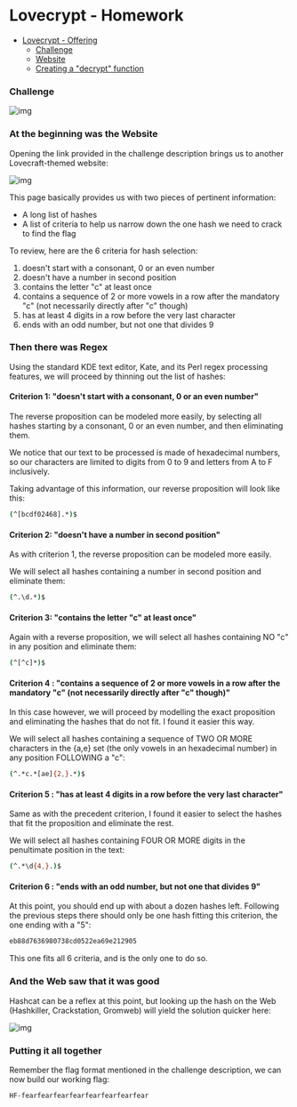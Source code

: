 # Lovecrypt - Homework

<!--ts-->

- [Lovecrypt - Offering](#Lovecrypt---Offering)
	- [Challenge](#Challenge)
	- [Website](#Website)
	- [Creating a "decrypt" function](#creating-a-decrypt-function)
		<!--te-->

### Challenge

![img](https://cdn.discordapp.com/attachments/911345800116838420/911524250081460245/unknown.png)



### At the beginning was the Website 

Opening the link provided in the challenge description brings us to another Lovecraft-themed website:

![img](https://cdn.discordapp.com/attachments/911345800116838420/911524393212076032/unknown.png)



This page basically provides us with two pieces of pertinent information:

- A long list of hashes 
- A list of criteria to help us narrow down the one hash we need to crack to find the flag



To review, here are the 6 criteria for hash selection:

1. doesn't start with a consonant, 0 or an even number
2. doesn't have a number in second position
3. contains the letter "c" at least once
4. contains a sequence of 2 or more vowels in a row after the mandatory "c" (not necessarily directly after "c" though)
5. has at least 4 digits in a row before the very last character
6. ends with an odd number, but not one that divides 9



### Then there was Regex

Using the standard KDE text editor, Kate, and its Perl regex processing features, we will proceed by thinning out the list of hashes:



#### Criterion 1: "doesn't start with a consonant, 0 or an even number"

The reverse proposition can be modeled more easily, by selecting all hashes starting by a consonant, 0 or an even number, and then eliminating them. 

We notice that our text to be processed is made of hexadecimal numbers, so our characters are limited to digits from 0 to 9 and letters from A to F inclusively.



Taking advantage of this information, our reverse proposition will look like this:

```bash
(^[bcdf02468].*)$
```



#### Criterion 2: "doesn't have a number in second position"

As with criterion 1, the reverse proposition can be modeled more easily.

We will select all hashes containing a number in second position and eliminate them:

```bash
(^.\d.*)$
```



#### Criterion 3: "contains the letter "c" at least once"

Again with a reverse proposition, we will select all hashes containing NO "c" in any position and eliminate them:

```bash
(^[^c]*)$
```



#### Criterion 4 : "contains a sequence of 2 or more vowels in a row after the mandatory "c" (not necessarily directly after "c" though)"

In this case however, we will proceed by modelling the exact proposition and eliminating the hashes that do not fit. I found it easier this way.



We will select all hashes containing a sequence of TWO OR MORE characters in the {a,e} set (the only vowels in an hexadecimal number) in any position FOLLOWING a "c":

```bash
(^.*c.*[ae]{2,}.*)$
```



#### Criterion 5 : "has at least 4 digits in a row before the very last character"

Same as with the precedent criterion, I found it easier to select the hashes that fit the proposition and eliminate the rest.



We will select all hashes containing FOUR OR MORE digits in the penultimate position in the text:

```bash
(^.*\d{4,}.)$
```



#### Criterion 6 : "ends with an odd number, but not one that divides 9"

At this point, you should end up with about a dozen hashes left. Following the previous steps there should only be one hash fitting this criterion, the one ending with a "5":

```bash
eb88d7636980738cd0522ea69e212905
```

This one fits all 6 criteria, and is the only one to do so.





### And the Web saw that it was good

Hashcat can be a reflex at this point, but looking up the hash on the Web (Hashkiller, Crackstation, Gromweb) will yield the solution quicker here:



![img](https://cdn.discordapp.com/attachments/911345800116838420/911440771943632916/unknown.png)



### Putting it all together

Remember the flag format mentioned in the challenge description, we can now build our working flag:

```bash
HF-fearfearfearfearfearfearfearfear
```





